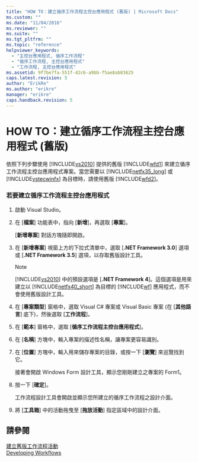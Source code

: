 ```yaml
---
title: "HOW TO：建立循序工作流程主控台應用程式 (舊版) | Microsoft Docs"
ms.custom: ""
ms.date: "11/04/2016"
ms.reviewer: ""
ms.suite: ""
ms.tgt_pltfrm: ""
ms.topic: "reference"
helpviewer_keywords: 
  - "主控台應用程式, 循序工作流程"
  - "循序工作流程, 主控台應用程式"
  - "工作流程, 主控台應用程式"
ms.assetid: 9f7be7fa-551f-42c6-a9bb-f5ae8ab83625
caps.latest.revision: 5
author: "ErikRe"
ms.author: "erikre"
manager: "erikre"
caps.handback.revision: 5
---
```

# HOW TO：建立循序工作流程主控台應用程式 (舊版)
依照下列步驟使用 [!INCLUDE[vs2010](../modeling/includes/vs2010_md.md)] 提供的舊版 [!INCLUDE[wfd1](../workflow-designer/includes/wfd1_md.md)] 來建立循序工作流程主控台應用程式專案。當您需要以 [!INCLUDE[netfx35_long](../workflow-designer/includes/netfx35_long_md.md)] 或 [!INCLUDE[vstecwinfx](../workflow-designer/includes/vstecwinfx_md.md)] 為目標時，請使用舊版 [!INCLUDE[wfd2](../workflow-designer/includes/wfd2_md.md)]。  
  
### 若要建立循序工作流程主控台應用程式  
  
1.  啟動 Visual Studio。  
  
2.  在 \[**檔案**\] 功能表中，指向 \[**新增**\]，再選取 \[**專案**\]。  
  
     \[**新增專案**\] 對話方塊隨即開啟。  
  
3.  在 \[**新增專案**\] 視窗上方的下拉式清單中，選取 \[**.NET Framework 3.0**\] 選項或 \[**.NET Framework 3.5**\] 選項，以存取舊版設計工具。  
  
    > [!NOTE]
    >  [!INCLUDE[vs2010](../modeling/includes/vs2010_md.md)] 中的預設選項是 \[**.NET Framework 4**\]。這個選項是用來建立以 [!INCLUDE[netfx40_short](../workflow-designer/includes/netfx40_short_md.md)] 為目標的 [!INCLUDE[wf](../workflow-designer/includes/wf_md.md)] 應用程式，而不會使用舊版設計工具。  
  
4.  在 \[**專案類型**\] 窗格中，選取 Visual C\# 專案或 Visual Basic 專案 \(在 \[**其他語言**\] 底下\)，然後選取 \[**工作流程**\]。  
  
5.  在 \[**範本**\] 窗格中，選取 \[**循序工作流程主控台應用程式**\]。  
  
6.  在 \[**名稱**\] 方塊中，輸入專案的描述性名稱，讓專案更容易識別。  
  
7.  在 \[**位置**\] 方塊中，輸入用來儲存專案的目錄，或按一下 \[**瀏覽**\] 來巡覽找到它。  
  
     接著會開啟 Windows Form 設計工具，顯示您剛剛建立之專案的 Form1。  
  
8.  按一下 \[**確定**\]。  
  
     工作流程設計工具會開啟並顯示您所建立的循序工作流程之設計介面。  
  
9. 將 \[**工具箱**\] 中的活動拖曳至 \[**拖放活動**\] 指定區域中的設計介面。  
  
## 請參閱  
 [建立舊版工作流程活動](../workflow-designer/creating-legacy-workflow-projects.md)   
 [Developing Workflows](http://msdn.microsoft.com/zh-tw/557bcb1f-a7ab-49f6-8df7-2706b7001301)